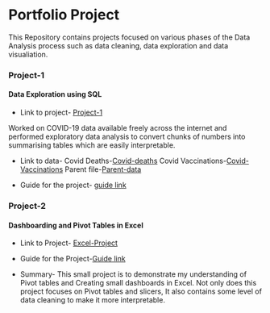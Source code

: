 # Portfolio Project

This Repository contains projects focused on various phases of the Data Analysis process such as data cleaning, data exploration and data visualiation.

### Project-1
#### Data Exploration using SQL
* Link to project- [Project-1](https://github.com/Shrutigpt15/portfolioProject/blob/main/coviddataQuery.sql)

Worked on COVID-19 data available freely across the internet and performed exploratory data analysis to convert chunks of numbers into summarising tables which are easily interpretable.

* Link to data- 
   Covid Deaths-[Covid-deaths](https://github.com/Shrutigpt15/portfolioProject/blob/main/covidDeaths.xlsx)
   Covid Vaccinations-[Covid-Vaccinations](https://github.com/Shrutigpt15/portfolioProject/blob/main/covidVaccinations.zip)
   Parent file-[Parent-data](https://github.com/Shrutigpt15/portfolioProject/blob/main/owid-covid-data.zip)
   
 * Guide for the project- 
    [guide link](https://www.youtube.com/watch?v=qfyynHBFOsM&list=PLUaB-1hjhk8H48Pj32z4GZgGWyylqv85f&index=1&ab_channel=AlexTheAnalyst)
    
    
### Project-2
#### Dashboarding and Pivot Tables in Excel
* Link to Project- [Excel-Project](https://github.com/Shrutigpt15/portfolioProject/blob/main/Excel%20Project.xlsx)

* Guide for the Project-[Guide link](https://www.youtube.com/watch?v=opJgMj1IUrc&ab_channel=AlexTheAnalyst)

* Summary- This small project is to demonstrate my understanding of Pivot tables and Creating small dashboards in Excel.
Not only does this project focuses on Pivot tables and slicers, It also contains some level of data cleaning to make it more interpretable.

   


